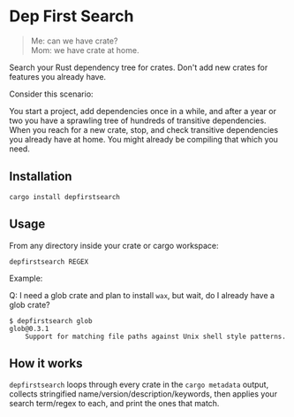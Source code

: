 # Dep First Search

> Me: can we have crate?  
> Mom: we have crate at home.

Search your Rust dependency tree for crates.  Don't add new crates for features you already have.

Consider this scenario:

You start a project, add dependencies once in a while, and after a year or two you have a sprawling tree of hundreds of transitive dependencies.  When you reach for a new crate, stop, and check transitive dependencies you already have at home.  You might already be compiling that which you need.

## Installation

```
cargo install depfirstsearch
```

## Usage

From any directory inside your crate or cargo workspace:

```
depfirstsearch REGEX
```

Example:

Q: I need a glob crate and plan to install `wax`, but wait, do I already have a glob crate?

```
$ depfirstsearch glob
glob@0.3.1
	Support for matching file paths against Unix shell style patterns.
```

## How it works

`depfirstsearch` loops through every crate in the `cargo metadata` output, collects stringified name/version/description/keywords, then applies your search term/regex to each, and print the ones that match.

